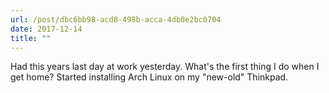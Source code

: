 ```yaml
---
url: /post/dbc6bb98-acd8-498b-acca-4db0e2bc0704
date: 2017-12-14
title: ""
---
```


Had this years last day at work yesterday. What's the first thing I do when I get home? Started installing Arch Linux on my "new-old" Thinkpad.